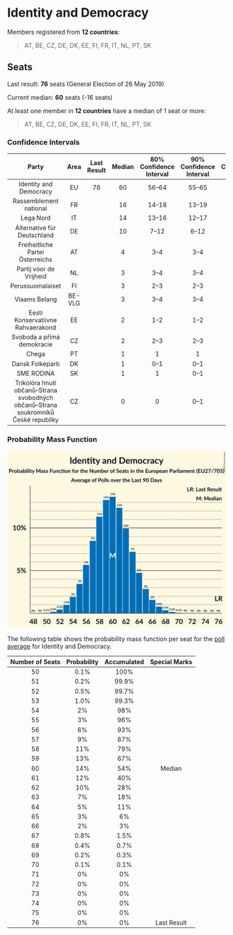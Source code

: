 # Identity and Democracy

Members registered from **12 countries**:

> AT, BE, CZ, DE, DK, EE, FI, FR, IT, NL, PT, SK

## Seats

Last result: **76** seats (General Election of 26 May 2019)

Current median: **60** seats (-16 seats)

At least one member in **12 countries** have a median of 1 seat or more:

> AT, BE, CZ, DE, DK, EE, FI, FR, IT, NL, PT, SK

### Confidence Intervals

| Party | Area | Last Result | Median | 80% Confidence Interval | 90% Confidence Interval | 95% Confidence Interval | 99% Confidence Interval |
|:-----:|:----:|:-----------:|:------:|:-----------------------:|:-----------------------:|:-----------------------:|:-----------------------:|
| Identity and Democracy | EU | 76 | 60 | 56–64 | 55–65 | 54–66 | 52–68 |
| Rassemblement national | FR | | 16 | 14–18 | 13–19 | 13–20 | 13–22 |
| Lega Nord | IT | | 14 | 13–16 | 12–17 | 12–17 | 11–18 |
| Alternative für Deutschland | DE | | 10 | 7–12 | 6–12 | 6–12 | 5–13 |
| Freiheitliche Partei Österreichs | AT | | 4 | 3–4 | 3–4 | 3–5 | 3–5 |
| Partij voor de Vrijheid | NL | | 3 | 3–4 | 3–4 | 3–5 | 3–5 |
| Perussuomalaiset | FI | | 3 | 2–3 | 2–3 | 2–3 | 2–3 |
| Vlaams Belang | BE-VLG | | 3 | 3–4 | 3–4 | 3–4 | 3–4 |
| Eesti Konservatiivne Rahvaerakond | EE | | 2 | 1–2 | 1–2 | 1–2 | 1–2 |
| Svoboda a přímá demokracie | CZ | | 2 | 2–3 | 2–3 | 1–3 | 1–3 |
| Chega | PT | | 1 | 1 | 1 | 1 | 1 |
| Dansk Folkeparti | DK | | 1 | 0–1 | 0–1 | 0–1 | 0–1 |
| SME RODINA | SK | | 1 | 1 | 0–1 | 0–1 | 0–1 |
| Trikolóra hnutí občanů–Strana svobodných občanů–Strana soukromníků České republiky | CZ | | 0 | 0 | 0–1 | 0–1 | 0–1 |

### Probability Mass Function

![Graph with seats probability mass function not yet produced](average-2022-02-28-seats-pmf-identityanddemocracy.png "Seats Probability Mass Function")

The following table shows the probability mass function per seat for the [poll average](average-2022-02-28.html) for Identity and Democracy.

| Number of Seats | Probability | Accumulated | Special Marks |
|:---------------:|:-----------:|:-----------:|:-------------:|
| 50 | 0.1% | 100% |  |
| 51 | 0.2% | 99.9% |  |
| 52 | 0.5% | 99.7% |  |
| 53 | 1.0% | 99.3% |  |
| 54 | 2% | 98% |  |
| 55 | 3% | 96% |  |
| 56 | 6% | 93% |  |
| 57 | 9% | 87% |  |
| 58 | 11% | 79% |  |
| 59 | 13% | 67% |  |
| 60 | 14% | 54% | Median |
| 61 | 12% | 40% |  |
| 62 | 10% | 28% |  |
| 63 | 7% | 18% |  |
| 64 | 5% | 11% |  |
| 65 | 3% | 6% |  |
| 66 | 2% | 3% |  |
| 67 | 0.8% | 1.5% |  |
| 68 | 0.4% | 0.7% |  |
| 69 | 0.2% | 0.3% |  |
| 70 | 0.1% | 0.1% |  |
| 71 | 0% | 0% |  |
| 72 | 0% | 0% |  |
| 73 | 0% | 0% |  |
| 74 | 0% | 0% |  |
| 75 | 0% | 0% |  |
| 76 | 0% | 0% | Last Result |


